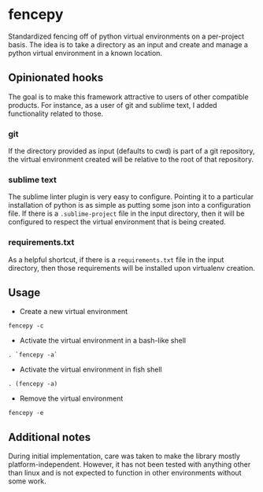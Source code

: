 # fencepy

Standardized fencing off of python virtual environments on a per-project basis.  The idea is to take a directory as an input and create and manage a python virtual environment in a known location.

## Opinionated hooks

The goal is to make this framework attractive to users of other compatible products.  For instance, as a user of git and sublime text, I added functionality related to those.

### git

If the directory provided as input (defaults to cwd) is part of a git repository, the virtual environment created will be relative to the root of that repository.

### sublime text

The sublime linter plugin is very easy to configure.  Pointing it to a particular installation of python is as simple as putting some json into a configuration file.  If there is a `.sublime-project` file in the input directory, then it will be configured to respect the virtual environment that is being created.

### requirements.txt

As a helpful shortcut, if there is a `requirements.txt` file in the input directory, then those requirements will be installed upon virtualenv creation.

## Usage

* Create a new virtual environment

```fencepy -c```

* Activate the virtual environment in a bash-like shell

```. `fencepy -a` ```

* Activate the virtual environment in fish shell

```. (fencepy -a)```

* Remove the virtual environment

```fencepy -e```

## Additional notes

During initial implementation, care was taken to make the library mostly platform-independent.  However, it has not been tested with anything other than linux and is not expected to function in other environments without some work.
